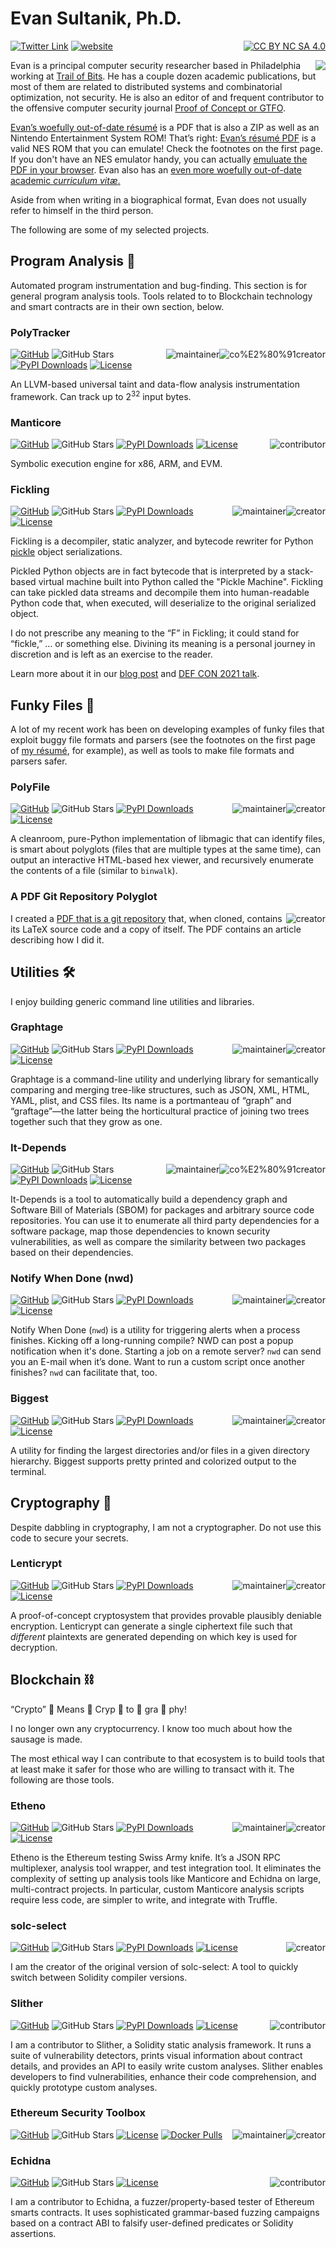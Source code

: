 # Evan Sultanik, Ph.D.
[![Twitter Link](https://img.shields.io/twitter/follow/ESultanik?style=social)](https://twitter.com/ESultanik)
[![website](https://img.shields.io/badge/website-sultanik.com-lightgray)](https://www.sultanik.com/)
<span style="float:right">[![CC BY NC SA 4.0][cc-by-nc-sa-shield]][cc-by-nc-sa]</span>











<img style="float:right" src="https://github-readme-stats.vercel.app/api?username=ESultanik&count_private=true&show_icons=true&theme=chartreuse-dark&include_all_commits=true">

Evan is a principal computer security researcher based in Philadelphia working at [Trail of Bits](https://github.com/trailofbits/).
He has a couple dozen academic publications, but most of them are related to distributed systems and combinatorial optimization,
not security.
He is also an editor of and frequent contributor to the offensive computer security journal [Proof of Concept or GTFO](https://www.sultanik.com/pocorgtfo).

[Evan’s woefully out-of-date résumé](https://www.sultanik.com/files/ESultanikResume.pdf) is a PDF that is also a ZIP
as well as an Nintendo Entertainment System ROM! That’s right: [Evan’s résumé PDF](https://www.sultanik.com/files/ESultanikResume.pdf)
is a valid NES ROM that you can emulate! Check the footnotes on the first page. If you don't have an NES emulator handy,
you can actually [emuluate the PDF in your browser](https://www.sultanik.com/nesresume/).
Evan also has an [even more woefully out-of-date academic _curriculum vitæ_.](https://www.sultanik.com/files/ESultanikCV.pdf)

Aside from when writing in a biographical format, Evan does not usually refer to himself in the third person.

The following are some of my selected projects.

## Program Analysis 🔎

Automated program instrumentation and bug-finding. This section is for general program analysis tools. Tools related to
to Blockchain technology and smart contracts are in their own section, below.

### PolyTracker

<span style="float:right">![co%E2%80%91creator](https://img.shields.io/badge/-co%E2%80%91creator-brightgreen?cacheSeconds=604800) </span> <span style="float:right">![maintainer](https://img.shields.io/badge/-maintainer-brightgreen?cacheSeconds=604800) </span>
[![GitHub](https://img.shields.io/badge/repo--brightgreen?style=social&logo=github)](https://github.com/trailofbits/polytracker)
![GitHub Stars](https://img.shields.io/github/stars/trailofbits/polytracker?style=social)
[![PyPI Downloads](https://img.shields.io/pypi/dm/polytracker?label=PyPI%20Downloads)](/project/polytracker/)
[![License](https://img.shields.io/github/license/trailofbits/polytracker)](https://github.com/trailofbits/polytracker/blob/master/LICENSE)

An LLVM-based universal taint and data-flow analysis instrumentation framework. Can track up to 2<sup>32</sup> input 
bytes.

### Manticore

<span style="float:right">![contributor](https://img.shields.io/badge/-contributor-brightgreen?cacheSeconds=604800) </span>
[![GitHub](https://img.shields.io/badge/repo--brightgreen?style=social&logo=github)](https://github.com/trailofbits/manticore)
![GitHub Stars](https://img.shields.io/github/stars/trailofbits/manticore?style=social)
[![PyPI Downloads](https://img.shields.io/pypi/dm/manticore?label=PyPI%20Downloads)](/project/manticore/)
[![License](https://img.shields.io/github/license/trailofbits/manticore)](https://github.com/trailofbits/manticore/blob/master/LICENSE)

Symbolic execution engine for x86, ARM, and EVM.

### Fickling

<span style="float:right">![creator](https://img.shields.io/badge/-creator-brightgreen?cacheSeconds=604800) </span> <span style="float:right">![maintainer](https://img.shields.io/badge/-maintainer-brightgreen?cacheSeconds=604800) </span>
[![GitHub](https://img.shields.io/badge/repo--brightgreen?style=social&logo=github)](https://github.com/trailofbits/fickling)
![GitHub Stars](https://img.shields.io/github/stars/trailofbits/fickling?style=social)
[![PyPI Downloads](https://img.shields.io/pypi/dm/fickling?label=PyPI%20Downloads)](/project/fickling/)
[![License](https://img.shields.io/github/license/trailofbits/fickling)](https://github.com/trailofbits/fickling/blob/master/LICENSE)

Fickling is a decompiler, static analyzer, and bytecode rewriter for Python
[pickle](https://docs.python.org/3/library/pickle.html) object serializations.

Pickled Python objects are in fact bytecode that is interpreted by a stack-based virtual machine
built into Python called the "Pickle Machine". Fickling can take pickled data streams and decompile them into
human-readable Python code that, when executed, will deserialize to the original serialized object.

I do not prescribe any meaning to the “F” in Fickling; it could stand for “fickle,” … or something else.
Divining its meaning is a personal journey in discretion and is left as an exercise to the reader.

Learn more about it in our [blog post](https://blog.trailofbits.com/2021/03/15/never-a-dill-moment-exploiting-machine-learning-pickle-files/)
and [DEF CON 2021 talk](https://www.youtube.com/watch?v=bZ0m_H_dEJI).

## Funky Files 📄

A lot of my recent work has been on developing examples of funky files that exploit buggy file formats and parsers (see
the footnotes on the first page of [my résumé](https://www.sultanik.com/files/ESultanikResume.pdf), for example), as 
well as tools to make file formats and parsers safer.

### PolyFile

<span style="float:right">![creator](https://img.shields.io/badge/-creator-brightgreen?cacheSeconds=604800) </span> <span style="float:right">![maintainer](https://img.shields.io/badge/-maintainer-brightgreen?cacheSeconds=604800) </span>
[![GitHub](https://img.shields.io/badge/repo--brightgreen?style=social&logo=github)](https://github.com/trailofbits/polyfile)
![GitHub Stars](https://img.shields.io/github/stars/trailofbits/polyfile?style=social)
[![PyPI Downloads](https://img.shields.io/pypi/dm/polyfile?label=PyPI%20Downloads)](/project/polyfile/)
[![License](https://img.shields.io/github/license/trailofbits/polyfile)](https://github.com/trailofbits/polyfile/blob/master/LICENSE)

A cleanroom, pure-Python implementation of libmagic that can identify files, is smart about polyglots (files that are
multiple types at the same time), can output an interactive HTML-based hex viewer, and recursively enumerate the
contents of a file (similar to `binwalk`).

### A PDF Git Repository Polyglot

<span style="float:right">![creator](https://img.shields.io/badge/-creator-brightgreen?cacheSeconds=604800) </span>

I created a [PDF that is a git repository](https://github.com/ESultanik/PDFGitPolyglot) that, when cloned, contains its LaTeX 
source code and a copy of itself. The PDF contains an article describing how I did it.

## Utilities 🛠

I enjoy building generic command line utilities and libraries.

### Graphtage

<span style="float:right">![creator](https://img.shields.io/badge/-creator-brightgreen?cacheSeconds=604800) </span> <span style="float:right">![maintainer](https://img.shields.io/badge/-maintainer-brightgreen?cacheSeconds=604800) </span>
[![GitHub](https://img.shields.io/badge/repo--brightgreen?style=social&logo=github)](https://github.com/trailofbits/graphtage)
![GitHub Stars](https://img.shields.io/github/stars/trailofbits/graphtage?style=social)
[![PyPI Downloads](https://img.shields.io/pypi/dm/graphtage?label=PyPI%20Downloads)](/project/graphtage/)
[![License](https://img.shields.io/github/license/trailofbits/graphtage)](https://github.com/trailofbits/graphtage/blob/master/LICENSE)

Graphtage is a command-line utility and underlying library for semantically comparing and merging tree-like structures,
such as JSON, XML, HTML, YAML, plist, and CSS files. Its name is a portmanteau of “graph” and “graftage”—the latter
being the horticultural practice of joining two trees together such that they grow as one.

### It-Depends

<span style="float:right">![co%E2%80%91creator](https://img.shields.io/badge/-co%E2%80%91creator-brightgreen?cacheSeconds=604800) </span> <span style="float:right">![maintainer](https://img.shields.io/badge/-maintainer-brightgreen?cacheSeconds=604800) </span>
[![GitHub](https://img.shields.io/badge/repo--brightgreen?style=social&logo=github)](https://github.com/trailofbits/it-depends)
![GitHub Stars](https://img.shields.io/github/stars/trailofbits/it-depends?style=social)
[![PyPI Downloads](https://img.shields.io/pypi/dm/it-depends?label=PyPI%20Downloads)](/project/it-depends/)
[![License](https://img.shields.io/github/license/trailofbits/it-depends)](https://github.com/trailofbits/it-depends/blob/master/LICENSE)

It-Depends is a tool to automatically build a dependency graph and Software Bill of Materials (SBOM) for packages and 
arbitrary source code repositories. You can use it to enumerate all third party dependencies for a software package, map 
those dependencies to known security vulnerabilities, as well as compare the similarity between two packages based on 
their dependencies.

### Notify When Done (nwd)

<span style="float:right">![creator](https://img.shields.io/badge/-creator-brightgreen?cacheSeconds=604800) </span> <span style="float:right">![maintainer](https://img.shields.io/badge/-maintainer-brightgreen?cacheSeconds=604800) </span>
[![GitHub](https://img.shields.io/badge/repo--brightgreen?style=social&logo=github)](https://github.com/esultanik/nwd)
![GitHub Stars](https://img.shields.io/github/stars/esultanik/nwd?style=social)
[![PyPI Downloads](https://img.shields.io/pypi/dm/nwd?label=PyPI%20Downloads)](/project/nwd/)
[![License](https://img.shields.io/github/license/esultanik/nwd)](https://github.com/esultanik/nwd/blob/master/LICENSE)

Notify When Done (`nwd`) is a utility for triggering alerts when a process finishes. Kicking off a long-running compile? 
NWD can post a popup notification when it's done. Starting a job on a remote server? `nwd` can send you an E-mail when 
it’s done. Want to run a custom script once another finishes? `nwd` can facilitate that, too.

### Biggest

<span style="float:right">![creator](https://img.shields.io/badge/-creator-brightgreen?cacheSeconds=604800) </span> <span style="float:right">![maintainer](https://img.shields.io/badge/-maintainer-brightgreen?cacheSeconds=604800) </span>
[![GitHub](https://img.shields.io/badge/repo--brightgreen?style=social&logo=github)](https://github.com/esultanik/nwd)
![GitHub Stars](https://img.shields.io/github/stars/esultanik/nwd?style=social)
[![PyPI Downloads](https://img.shields.io/pypi/dm/nwd?label=PyPI%20Downloads)](/project/nwd/)
[![License](https://img.shields.io/github/license/esultanik/nwd)](https://github.com/esultanik/nwd/blob/master/LICENSE)

A utility for finding the largest directories and/or files in a given directory hierarchy. Biggest supports pretty 
printed and colorized output to the terminal.

## Cryptography 🔐

Despite dabbling in cryptography, I am not a cryptographer. Do not use this code to secure your secrets. 

### Lenticrypt

<span style="float:right">![creator](https://img.shields.io/badge/-creator-brightgreen?cacheSeconds=604800) </span> <span style="float:right">![maintainer](https://img.shields.io/badge/-maintainer-brightgreen?cacheSeconds=604800) </span>
[![GitHub](https://img.shields.io/badge/repo--brightgreen?style=social&logo=github)](https://github.com/esultanik/lenticrypt)
![GitHub Stars](https://img.shields.io/github/stars/esultanik/lenticrypt?style=social)
[![PyPI Downloads](https://img.shields.io/pypi/dm/lenticrypt?label=PyPI%20Downloads)](/project/lenticrypt/)
[![License](https://img.shields.io/github/license/esultanik/lenticrypt)](https://github.com/esultanik/lenticrypt/blob/master/LICENSE)

A proof-of-concept cryptosystem that provides provable plausibly deniable encryption.
Lenticrypt can generate a single ciphertext file such that _different_ plaintexts are generated depending on which key 
is used for decryption.

## Blockchain ⛓

“Crypto” 👏 Means 👏 Cryp 👏 to 👏 gra 👏 phy!

I no longer own any cryptocurrency. I know too much about how the sausage is made.

The most ethical way I can contribute to that ecosystem is to build tools that at least make it safer for those who are 
willing to transact with it. The following are those tools.

### Etheno

<span style="float:right">![creator](https://img.shields.io/badge/-creator-brightgreen?cacheSeconds=604800) </span> <span style="float:right">![maintainer](https://img.shields.io/badge/-maintainer-brightgreen?cacheSeconds=604800) </span>
[![GitHub](https://img.shields.io/badge/repo--brightgreen?style=social&logo=github)](https://github.com/crytic/etheno)
![GitHub Stars](https://img.shields.io/github/stars/crytic/etheno?style=social)
[![PyPI Downloads](https://img.shields.io/pypi/dm/etheno?label=PyPI%20Downloads)](/project/etheno/)
[![License](https://img.shields.io/github/license/crytic/etheno)](https://github.com/crytic/etheno/blob/master/LICENSE)

Etheno is the Ethereum testing Swiss Army knife. It’s a JSON RPC multiplexer, analysis tool wrapper, and test 
integration tool. It eliminates the complexity of setting up analysis tools like Manticore and Echidna on large, 
multi-contract projects. In particular, custom Manticore analysis scripts require less code, are simpler to write, and 
integrate with Truffle.

### solc-select

<span style="float:right">![creator](https://img.shields.io/badge/-creator-brightgreen?cacheSeconds=604800) </span>
[![GitHub](https://img.shields.io/badge/repo--brightgreen?style=social&logo=github)](https://github.com/crytic/solc-select)
![GitHub Stars](https://img.shields.io/github/stars/crytic/solc-select?style=social)
[![PyPI Downloads](https://img.shields.io/pypi/dm/solc-select?label=PyPI%20Downloads)](/project/solc-select/)
[![License](https://img.shields.io/github/license/crytic/solc-select)](https://github.com/crytic/solc-select/blob/master/LICENSE)

I am the creator of the original version of solc-select: A tool to quickly switch between Solidity compiler versions.

### Slither

<span style="float:right">![contributor](https://img.shields.io/badge/-contributor-brightgreen?cacheSeconds=604800) </span>
[![GitHub](https://img.shields.io/badge/repo--brightgreen?style=social&logo=github)](https://github.com/crytic/slither)
![GitHub Stars](https://img.shields.io/github/stars/crytic/slither?style=social)
[![PyPI Downloads](https://img.shields.io/pypi/dm/slither?label=PyPI%20Downloads)](/project/slither-analyzer/)
[![License](https://img.shields.io/github/license/crytic/slither)](https://github.com/crytic/slither/blob/master/LICENSE)

I am a contributor to Slither, a Solidity static analysis framework. It runs a suite of vulnerability detectors, prints 
visual information about contract details, and provides an API to easily write custom analyses. Slither enables 
developers to find vulnerabilities, enhance their code comprehension, and quickly prototype custom analyses.

### Ethereum Security Toolbox

<span style="float:right">![creator](https://img.shields.io/badge/-creator-brightgreen?cacheSeconds=604800) </span> <span style="float:right">![maintainer](https://img.shields.io/badge/-maintainer-brightgreen?cacheSeconds=604800) </span>
[![GitHub](https://img.shields.io/badge/repo--brightgreen?style=social&logo=github)](https://github.com/crytic/eth-security-toolbox)
![GitHub Stars](https://img.shields.io/github/stars/crytic/eth-security-toolbox?style=social)
[![License](https://img.shields.io/github/license/crytic/eth-security-toolbox)](https://github.com/crytic/eth-security-toolbox/blob/master/LICENSE)
[![Docker Pulls](https://img.shields.io/docker/pulls/trailofbits/eth-security-toolbox)](https://hub.docker.com/r/trailofbits/eth-security-toolbox)


### Echidna

<span style="float:right">![contributor](https://img.shields.io/badge/-contributor-brightgreen?cacheSeconds=604800) </span>
[![GitHub](https://img.shields.io/badge/repo--brightgreen?style=social&logo=github)](https://github.com/crytic/echidna)
![GitHub Stars](https://img.shields.io/github/stars/crytic/echidna?style=social)
[![License](https://img.shields.io/github/license/crytic/echidna)](https://github.com/crytic/echidna/blob/master/LICENSE)

I am a contributor to Echidna, a fuzzer/property-based tester of Ethereum smarts contracts. It uses sophisticated 
grammar-based fuzzing campaigns based on a contract ABI to falsify user-defined predicates or Solidity assertions.

[cc-by-nc-sa]: https://creativecommons.org/licenses/by-nc-sa/4.0/
[cc-by-nc-sa-shield]: https://img.shields.io/badge/License-CC%20BY%20NC%20SA%204.0-lightgrey.svg

